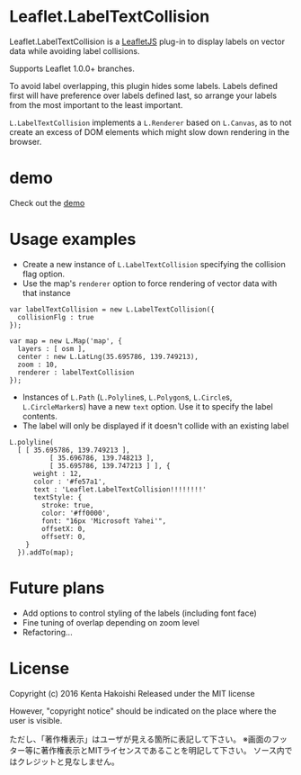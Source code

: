 # Leaflet.LabelTextCollision
Leaflet.LabelTextCollision is a [LeafletJS](http://www.leafletjs.com) plug-in to display labels on vector data while avoiding label collisions.

Supports Leaflet 1.0.0+ branches.

To avoid label overlapping, this plugin hides some labels. Labels defined first will have preference over labels defined last, so arrange your labels from the most important to the least important.

`L.LabelTextCollision` implements a `L.Renderer` based on `L.Canvas`, as to not create an excess of DOM elements which might slow down rendering in the browser.

# demo
Check out the <a href="https://yakitoritabetai.github.io/Leaflet.LabelTextCollision/">demo</a>

# Usage examples

* Create a new instance of `L.LabelTextCollision` specifying the collision flag option.
* Use the map's `renderer` option to force rendering of vector data with that instance

```
var labelTextCollision = new L.LabelTextCollision({
  collisionFlg : true
});

var map = new L.Map('map', {
  layers : [ osm ],
  center : new L.LatLng(35.695786, 139.749213),
  zoom : 10,
  renderer : labelTextCollision
});
```

* Instances of `L.Path` (`L.Polyline`s, `L.Polygon`s, `L.Circle`s, `L.CircleMarker`s) have a new `text` option. Use it to specify the label contents.
* The label will only be displayed if it doesn't collide with an existing label

```
L.polyline(
  [ [ 35.695786, 139.749213 ],
          [ 35.696786, 139.748213 ],
          [ 35.695786, 139.747213 ] ], {
      weight : 12,
      color : '#fe57a1',
      text : 'Leaflet.LabelTextCollision!!!!!!!!'
      textStyle: {
        stroke: true,
        color: '#ff0000',
        font: "16px 'Microsoft Yahei'",
        offsetX: 0,
        offsetY: 0,
    }
  }).addTo(map);
```

# Future plans
* Add options to control styling of the labels (including font face)
* Fine tuning of overlap depending on zoom level
* Refactoring...

# License
Copyright (c) 2016 Kenta Hakoishi
Released under the MIT license

However, "copyright notice" should be indicated on the place where the user is visible.

ただし、「著作権表示」はユーザが見える箇所に表記して下さい。
※画面のフッター等に著作権表示とMITライセンスであることを明記して下さい。
ソース内ではクレジットと見なしません。
